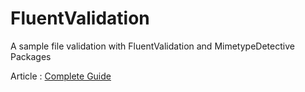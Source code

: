 # FluentValidation

A sample file validation with FluentValidation and MimetypeDetective Packages

Article : [Complete Guide](https://SoranRad.com/file-validation-fluentvalidation/)
